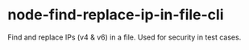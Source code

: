 # node-find-replace-ip-in-file-cli
Find and replace IPs (v4 &amp; v6) in a file. Used for security in test cases.
